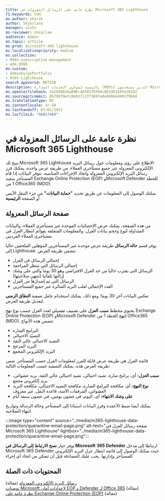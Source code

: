 ```yaml
---
title: نظرة عامة على الرسائل المعزولة في Microsoft 365 Lighthouse
f1.keywords: CSH
ms.author: sharik
author: SKjerland
manager: scotv
ms-reviewer: shcallaw
audience: Admin
ms.topic: article
ms.prod: microsoft-365-lighthouse
ms.localizationpriority: medium
ms.collection:
- M365-subscription-management
- Adm_O365
ms.custom:
- AdminSurgePortfolio
- M365-Lighthouse
search.appverid: MET150
description: بالنسبة لموفري الخدمات المدارة (MSPs) الذين يستخدمون Microsoft 365 Lighthouse، تعرف على كيفية إدارة الرسائل المعزولة.
ms.openlocfilehash: 3a295802ba806c48f01f6f64c8b148169fe28102
ms.sourcegitcommit: 85799f0efc06037c1ff309fe8e609bbd491f9b68
ms.translationtype: MT
ms.contentlocale: ar-SA
ms.lasthandoff: 07/01/2022
ms.locfileid: "66857489"
---
```

# <a name="overview-of-quarantined-messages-in-microsoft-365-lighthouse"></a>نظرة عامة على الرسائل المعزولة في Microsoft 365 Lighthouse

يتيح لك Microsoft 365 Lighthouse الاطلاع على رؤى ومعلومات حول رسائل البريد الإلكتروني المعزولة عبر جميع مستأجري العملاء. من طريقة عرض واحدة، يمكنك فرز رسائل البريد الإلكتروني المعزولة واتخاذ الإجراءات المناسبة. تتوفر البيانات إذا قام المستأجر بتنفيذ Exchange Online Protection (EOP) وMicrosoft Defender للخطة 1 من Office365 (MDO).

يمكنك الوصول إلى المعلومات عن طريق تحديد **"حماية البيانات"** من جزء التنقل الأيمن أو الصفحة **الرئيسية** .

## <a name="quarantined-messages-page"></a>صفحة الرسائل المعزولة

من هذه الصفحة، يمكنك عرض الإحصائيات الموحدة عبر مستأجري العملاء، والبيانات المتداولة لنوع وحجم بيانات العزل، والمعلومات المتعلقة بقوائم انتظار العزل في مستأجري العملاء الفرديين.

يوفر قسم **حالة الرسائل** طريقة عرض موحدة عبر المستأجرين المؤهلين الملحقين حاليا إلى Lighthouse. تتضمن طريقة العرض

- إجمالي الرسائل في العزل
- إجمالي الرسائل التي تنتظر المراجعة
- الرسائل التي تقترب حاليا من حد العزل الافتراضي وهو 30 يوما والتي على وشك إزالتها تلقائيا (تنتهي صلاحيتها)
- الرسائل التي تم إصدارها من العزل
- العدد الإجمالي لعلب البريد المتأثرة عبر جميع المستأجرين

تعكس البيانات آخر 30 يوما؛ ومع ذلك، يمكنك استخدام عامل تصفية **النطاق الزمني** لتعديل طريقة العرض.

يحتوي مخطط **سبب** **العزل** على تصنيف تفصيلي لعدد العزل حسب نوع نهج Exchange Online Protection (EOP) وMicrosoft Defender لنهج الخطة 1 من Office365 (MDO). تتضمن هذه الأنواع

- البرامج الضاره
- التصيّد الاحتيالي
- التصيد الاحتيالي عالي الثقة
- البريد المزعج
- البريد الإلكتروني المجمع

قائمة العزل هي طريقة عرض قابلة للفرز لمعلومات العزل حسب المستأجر. ضمن طريقة العرض هذه، يمكنك التصفية حسب المعلومات التالية:

- **سبب العزل:** أي، برامج ضارة، تصيد احتيالي، تصيد احتيالي عالي الثقة، بريد عشوائي، بريد إلكتروني مجمع
- **نوع النهج:** أي، مكافحة البرامج الضارة، مكافحة التصيد الاحتيالي، مكافحة البريد العشوائي، المرفقات الآمنة، قاعدة النقل، غير معروف
- **على وشك الانتهاء:** أي، اليوم، في غضون يومين، في غضون سبعة أيام

يمكنك أيضا ضبط الأعمدة وفرز البيانات استنادا إلى المستأجر وحالة الرسالة وتواريخ انتهاء الصلاحية.

:::image type="content" source="../media/m365-lighthouse-data-protection/quarantine-email-page.png" alt-text="صفحة رسائل العزل في Microsoft 365 Lighthouse" lightbox="../media/m365-lighthouse-data-protection/quarantine-email-page.png":::

يوفر خيار **نسخ الارتباط إلى الرسائل في Microsoft** **365 Defender** ارتباطا إلى مدخل Microsoft 365 Defender حيث يمكنك الوصول إلى قائمة انتظار عزل البريد الإلكتروني للمستأجر وإدارتها. يجب عليك المصادقة قبل أن تتمكن من اتخاذ أي إجراء.

## <a name="related-content"></a>المحتويات ذات الصلة

[رسائل البريد الإلكتروني المعزولة](../security/office-365-security/quarantine-email-messages.md) (مقالة)\
[توصيات Microsoft لإعدادات أمان EOP و Defender لـ Office 365](../security/office-365-security/recommended-settings-for-eop-and-office365.md) (مقالة)\
[نظرة عامة على Exchange Online Protection (EOP)](../security/office-365-security/exchange-online-protection-overview.md) (مقالة)
